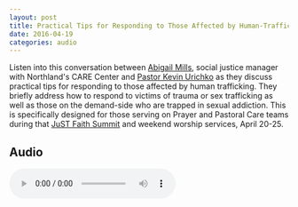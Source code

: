 ```yaml
---
layout: post
title: Practical Tips for Responding to Those Affected by Human-Trafficking
date: 2016-04-19
categories: audio
---
```


Listen into this conversation between [Abigail Mills][a06e247a], social justice manager with Northland's CARE Center and [Pastor Kevin Urichko][24208086] as they discuss practical tips for responding to those affected by human trafficking. They briefly address how to respond to victims of trauma or sex trafficking as well as those on the demand-side who are trapped in sexual addiction. This is specifically designed for those serving on Prayer and Pastoral Care teams during that [JuST Faith Summit][19b610ae] and weekend worship services, April 20-25.

  [19b610ae]: http://justfaithsummit.org "JuST Faith Summit"
  [a06e247a]: http://northlandchurch.net/team/abi_mills/ "Abigail Mills"
  [24208086]: http://www.northlandchurch.net/team/kevin_urichko/ "Dr. Kevin Urichko"

## Audio
<audio controls>
  <source src="https://s3.amazonaws.com/nacd_assets/eldermeetings/practicaltips.mp3" type="audio/mpeg">
  Your browser does not support the audio element.
</audio>
